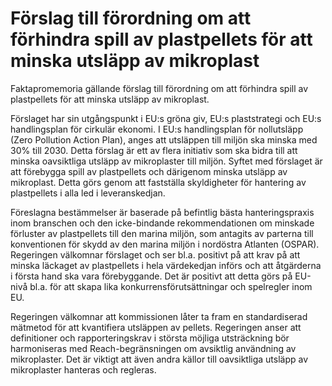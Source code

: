 # Förslag till förordning om att förhindra spill av plastpellets för att minska utsläpp av mikroplast

Faktapromemoria gällande förslag till förordning om att förhindra spill av plastpellets för att minska utsläpp av mikroplast.

Förslaget har sin utgångspunkt i EU:s gröna giv, EU:s plaststrategi och EU:s
handlingsplan för cirkulär ekonomi. I EU:s handlingsplan för nollutsläpp
(Zero Pollution Action Plan), anges att utsläppen till miljön ska minska med
30% till 2030. Detta förslag är ett av flera initiativ som ska bidra till att
minska oavsiktliga utsläpp av mikroplaster till miljön.
Syftet med förslaget är att förebygga spill av plastpellets och därigenom
minska utsläpp av mikroplast. Detta görs genom att fastställa skyldigheter för hantering av plastpellets i alla led i leveranskedjan.

Föreslagna bestämmelser är baserade på befintlig bästa hanteringspraxis
inom branschen och den icke-bindande rekommendationen om minskade
förluster av plastpellets till den marina miljön, som antagits av parterna till
konventionen för skydd av den marina miljön i nordöstra Atlanten (OSPAR).
Regeringen välkomnar förslaget och ser bl.a. positivt på att krav på att
minska läckaget av plastpellets i hela värdekedjan införs och att åtgärderna i första hand ska vara förebyggande. Det är positivt att detta görs på EU-nivå bl.a. för att skapa lika konkurrensförutsättningar och spelregler inom EU.

Regeringen välkomnar att kommissionen låter ta fram en standardiserad
mätmetod för att kvantifiera utsläppen av pellets. Regeringen anser att
definitioner och rapporteringskrav i största möjliga utsträckning bör
harmoniseras med Reach-begränsningen om avsiktlig användning av
mikroplaster. Det är viktigt att även andra källor till oavsiktliga utsläpp av
mikroplaster hanteras och regleras.
